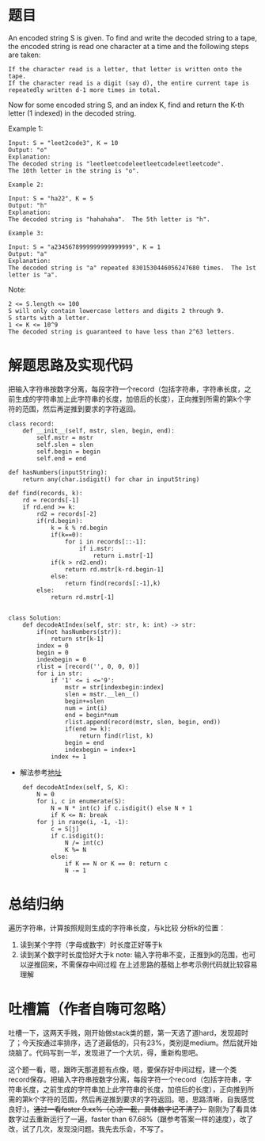 # 题目
An encoded string S is given.  To find and write the decoded string to a tape, the encoded string is read one character at a time and the following steps are taken:

    If the character read is a letter, that letter is written onto the tape.
    If the character read is a digit (say d), the entire current tape is repeatedly written d-1 more times in total.

Now for some encoded string S, and an index K, find and return the K-th letter (1 indexed) in the decoded string.


Example 1:
```
Input: S = "leet2code3", K = 10
Output: "o"
Explanation: 
The decoded string is "leetleetcodeleetleetcodeleetleetcode".
The 10th letter in the string is "o".

Example 2:

Input: S = "ha22", K = 5
Output: "h"
Explanation: 
The decoded string is "hahahaha".  The 5th letter is "h".

Example 3:

Input: S = "a2345678999999999999999", K = 1
Output: "a"
Explanation: 
The decoded string is "a" repeated 8301530446056247680 times.  The 1st letter is "a".
```
 
Note:

    2 <= S.length <= 100
    S will only contain lowercase letters and digits 2 through 9.
    S starts with a letter.
    1 <= K <= 10^9
    The decoded string is guaranteed to have less than 2^63 letters.


# 解题思路及实现代码
把输入字符串按数字分离，每段字符一个record（包括字符串，字符串长度，之前生成的字符串加上此字符串的长度，加倍后的长度），正向推到所需的第k个字符的范围，然后再逆推到要求的字符返回。
```
class record:
    def __init__(self, mstr, slen, begin, end):
        self.mstr = mstr
        self.slen = slen
        self.begin = begin
        self.end = end

def hasNumbers(inputString):
    return any(char.isdigit() for char in inputString)

def find(records, k):
    rd = records[-1]
    if rd.end >= k:
        rd2 = records[-2]
        if(rd.begin):
            k = k % rd.begin
            if(k==0):
                for i in records[::-1]:
                    if i.mstr: 
                        return i.mstr[-1]
            if(k > rd2.end):
                return rd.mstr[k-rd.begin-1]
            else:
                return find(records[:-1],k)
        else:
            return rd.mstr[-1]


class Solution:
    def decodeAtIndex(self, str: str, k: int) -> str:
        if(not hasNumbers(str)):
            return str[k-1]
        index = 0
        begin = 0
        indexbegin = 0
        rlist = [record('', 0, 0, 0)]
        for i in str:
            if '1' <= i <='9':
                mstr = str[indexbegin:index]
                slen = mstr.__len__()
                begin+=slen
                num = int(i)
                end = begin*num
                rlist.append(record(mstr, slen, begin, end))
                if(end >= k):
                    return find(rlist, k)
                begin = end
                indexbegin = index+1
            index += 1
```
- 解法参考<a href="https://leetcode.com/problems/decoded-string-at-index/discuss/156747/C%2B%2BPython-O(N)-Time-O(1)-Space">地址</a>
``` 
    def decodeAtIndex(self, S, K):
        N = 0
        for i, c in enumerate(S):
            N = N * int(c) if c.isdigit() else N + 1
            if K <= N: break
        for j in range(i, -1, -1):
            c = S[j]
            if c.isdigit():
                N /= int(c)
                K %= N
            else:
                if K == N or K == 0: return c
                N -= 1
``` 
# 总结归纳
遍历字符串，计算按照规则生成的字符串长度，与k比较
分析k的位置：
1. 读到某个字符（字母或数字）时长度正好等于k
2. 读到某个数字时长度恰好大于k
note: 输入字符串不变，正推到k的范围，也可以逆推回来，不需保存中间过程
在上述思路的基础上参考示例代码就比较容易理解

# 吐槽篇（作者自嗨可忽略）
吐槽一下，这两天手贱，刚开始做stack类的题，第一天选了道hard，发现超时了；今天按通过率排序，选了道最低的，只有23%，类别是medium。然后就开始烧脑了。代码写到一半，发现进了一个大坑，得，重新构思吧。

这个题一看，嗯，跟昨天那道题有点像，嗯，要保存好中间过程，建一个类record保存。把输入字符串按数字分离，每段字符一个record（包括字符串，字符串长度，之前生成的字符串加上此字符串的长度，加倍后的长度），正向推到所需的第k个字符的范围，然后再逆推到要求的字符返回。嗯，思路清晰，自我感觉良好:)。~~通过一看faster 9.xx%（心凉一截，具体数字记不清了）~~ 刚刚为了看具体数字过去重新运行了一遍，faster than 67.68%（跟参考答案一样的速度），改了改，试了几次，发现没问题。我先去乐会，不写了。
